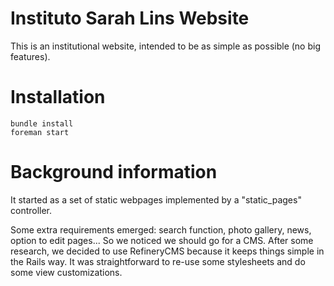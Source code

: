 # Instituto Sarah Lins Website

This is an institutional website, intended to be as simple as possible (no
big features).

# Installation

```
bundle install
foreman start
```

# Background information

It started as a set of static webpages implemented by a "static_pages" 
controller.

Some extra requirements emerged: search function, photo gallery, news, option 
to edit pages... So we noticed we should go for a CMS.
After some research, we decided to use RefineryCMS because it keeps things 
simple in the Rails way. It was straightforward to re-use some stylesheets 
and do some view customizations.


